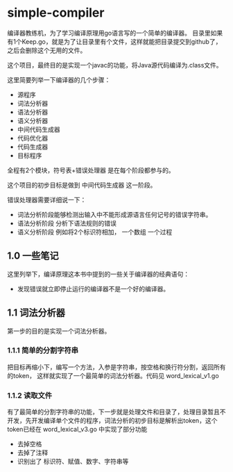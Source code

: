 # simple-compiler

编译器教练机，为了学习编译原理用go语言写的一个简单的编译器。 目录里如果有1个Keep.go，就是为了让目录里有个文件，这样就能把目录提交到github了， 之后会删除这个无用的文件。

这个项目，最终目的是实现一个javac的功能，将Java源代码编译为.class文件。

这里简要列举一下编译器的几个步骤：

- 源程序
- 词法分析器
- 语法分析器
- 语义分析器
- 中间代码生成器
- 代码优化器
- 代码生成器
- 目标程序

全程有2个模块，符号表+错误处理器 是在每个阶段都参与的。

这个项目的初步目标是做到 中间代码生成器 这一阶段。

错误处理器需要详细说一下：

- 词法分析阶段能够检测出输入中不能形成源语言任何记号的错误字符串。
- 语法分析阶段 分析下语法规则的错误
- 语义分析阶段 例如将2个标识符相加， 一个数组 一个过程

## 1.0 一些笔记

这里列举下，编译原理这本书中提到的一些关于编译器的经典语句：

- 发现错误就立即停止运行的编译器不是一个好的编译器。

## 1.1 词法分析器

第一步的目的是实现一个词法分析器。

### 1.1.1 简单的分割字符串

把目标再缩小下，编写一个方法，入参是字符串，按空格和换行符分割，返回所有的token， 这样就实现了一个最简单的词法分析器。代码见 word_lexical_v1.go

### 1.1.2 读取文件

有了最简单的分割字符串的功能，下一步就是处理文件和目录了，处理目录暂且不开发，先开发编译单个文件的程序，词法分析的初步目标是解析出token，这个 token已经在 word_lexical_v3.go 中实现了部分功能

- 去掉空格
- 去掉了注释
- 识别出了 标识符、赋值、数字、字符串等


